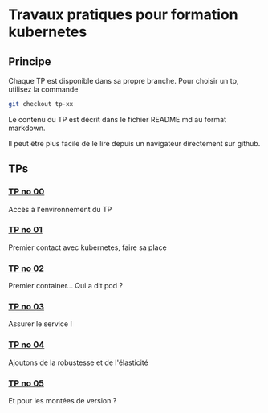 # Travaux pratiques pour formation kubernetes

## Principe

Chaque TP est disponible dans sa propre branche.
Pour choisir un tp, utilisez la commande

```bash
git checkout tp-xx
```

Le contenu du TP est décrit dans le fichier README.md au format markdown.

Il peut être plus facile de le lire depuis un navigateur directement sur github.

## TPs

### [TP no 00](https://github.com/jcanongfi/kubernetes_tp/tree/tp-00)

Accès à l'environnement du TP

### [TP no 01](https://github.com/jcanongfi/kubernetes_tp/tree/tp-01)

Premier contact avec kubernetes, faire sa place

### [TP no 02](https://github.com/jcanongfi/kubernetes_tp/tree/tp-02)

Premier container... Qui a dit pod ?

### [TP no 03](https://github.com/jcanongfi/kubernetes_tp/tree/tp-03)

Assurer le service !

### [TP no 04](https://github.com/jcanongfi/kubernetes_tp/tree/tp-04)

Ajoutons de la robustesse et de l'élasticité

### [TP no 05](https://github.com/jcanongfi/kubernetes_tp/tree/tp-05)

Et pour les montées de version ?




